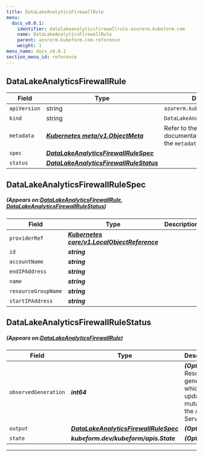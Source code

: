 ```yaml
---
title: DataLakeAnalyticsFirewallRule
menu:
  docs_v0.0.1:
    identifier: datalakeanalyticsfirewallrule-azurerm.kubeform.com
    name: DataLakeAnalyticsFirewallRule
    parent: azurerm.kubeform.com-reference
    weight: 1
menu_name: docs_v0.0.1
section_menu_id: reference
---
```


## DataLakeAnalyticsFirewallRule
| Field | Type | Description |
| ------ | ----- | ----------- |
| `apiVersion` | string | `azurerm.kubeform.com/v1alpha1` |
|    `kind` | string | `DataLakeAnalyticsFirewallRule` |
| `metadata` | ***[Kubernetes meta/v1.ObjectMeta](https://kubernetes.io/docs/reference/generated/kubernetes-api/v1.13/#objectmeta-v1-meta)***|Refer to the Kubernetes API documentation for the fields of the `metadata` field.|
| `spec` | ***[DataLakeAnalyticsFirewallRuleSpec](#DataLakeAnalyticsFirewallRuleSpec)***||
| `status` | ***[DataLakeAnalyticsFirewallRuleStatus](#DataLakeAnalyticsFirewallRuleStatus)***||
## DataLakeAnalyticsFirewallRuleSpec
##### (Appears on:[DataLakeAnalyticsFirewallRule](#DataLakeAnalyticsFirewallRule), [DataLakeAnalyticsFirewallRuleStatus](#DataLakeAnalyticsFirewallRuleStatus))
| Field | Type | Description |
| ------ | ----- | ----------- |
| `providerRef` | ***[Kubernetes core/v1.LocalObjectReference](https://kubernetes.io/docs/reference/generated/kubernetes-api/v1.13/#localobjectreference-v1-core)***||
| `id` | ***string***||
| `accountName` | ***string***||
| `endIPAddress` | ***string***||
| `name` | ***string***||
| `resourceGroupName` | ***string***||
| `startIPAddress` | ***string***||
## DataLakeAnalyticsFirewallRuleStatus
##### (Appears on:[DataLakeAnalyticsFirewallRule](#DataLakeAnalyticsFirewallRule))
| Field | Type | Description |
| ------ | ----- | ----------- |
| `observedGeneration` | ***int64***| ***(Optional)*** Resource generation, which is updated on mutation by the API Server.|
| `output` | ***[DataLakeAnalyticsFirewallRuleSpec](#DataLakeAnalyticsFirewallRuleSpec)***| ***(Optional)*** |
| `state` | ***kubeform.dev/kubeform/apis.State***| ***(Optional)*** |
---
